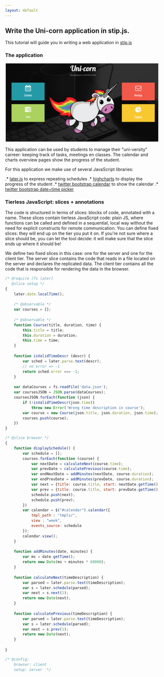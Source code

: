 ```yaml
---
layout: default
---
```


## [](#header-2)Write the Uni-corn application in stip.js.

This tutorial will guide you in writing a web application in [stip.js](https://bit.ly/stipjs)

### The application
<p align="center">
    <img src="/fig/uni-corn/home.png" width="500">
</p>
This application can be used by students to manage their "uni-versity" carreer: keeping track of tasks, meetings en classes.
The calendar and charts overview pages show the progress of the student.

For this application we make use of several JavaScript libraries:


.* [later.js](https://bunkat.github.io/later/) to express repeating schedules
.* [highcharts](https://highcharts.com) to display the progress of the student
.* [twitter bootstrap calendar](https://github.com/Serhioromano/bootstrap-calendar) to show the calendar
.* [twitter bootstrap date+time picker](https://eonasdan.github.io/bootstrap-datetimepicker/)

### Tierless JavaScript: slices + annotations
The code is structured in terms of slices: blocks of code, annotated with a name.
These slices contain tierless JavaScript code: plain JS, where functions can be called and defined in a sequential, local
way without the need for explicit constructs for remote communication.
You can define fixed slices: they will end up on the tier you put it on.
If you're not sure where a slice should be, you can let the tool decide: it will make sure that the slice ends up where it should be!

We define two fixed slices in this case: one for the server and one for the client tier.
The server slice contains the code that reads in a file located on the server and declares the replicated data.
The client tier contains all the code that is responsible for rendering the data in the browser.

```javascript
/* @require [fs later]
   @slice setup */
{
    later.date.localTime();

    /* @observable */
    var courses = [];

    /* @observable */
    function Course(title, duration, time) {
    	this.title = title;
    	this.duration = duration;
    	this.time = time;
    }

    function isValidTimeDescr (descr) {
        var sched = later.parse.text(descr);
        // no error => -1
        return sched.error === -1;
    }

    var dataCourses = fs.readFile('data.json');
    var coursesJSON = JSON.parse(dataCourses);
    coursesJSON.forEach(function (json) {
        if (!isValidTimeDescr(json.time))
            throw new Error('Wrong time description in course');
    	var course = new Course(json.title, json.duration, json.time);
    	courses.push(course);
    })
}
```

```javascript
/* @slice browser */
{
    function displaySchedule() {
		var schedule = [];
		courses.forEach(function (course) {
            var nextDate = calculateNext(course.time);
            var prevDate = calculatePrevious(course.time);
            var endNextDate = addMinutes(nextDate, course.duration);
            var endPrevDate = addMinutes(prevDate, course.duration);
            var next = {title: course.title, start: nextDate.getTime(), end: endNextDate.getTime(), class: "event-info"};
            var prev = {title: course.title, start: prevDate.getTime(), end: endPrevDate.getTime(), class: "event-info"};
            schedule.push(next);
            schedule.push(prev);
        })
		var calendar = $("#calendar").calendar({
			tmpl_path : "tmpls/",
			view : "week",
			events_source: schedule
		});
		calendar.view();
	}

	function addMinutes(date, minutes) {
        var ms = date.getTime();
        return new Date(ms + minutes * 60000);
    }

    function calculateNext(timeDescription) {
        var parsed = later.parse.text(timeDescription);
        var s = later.schedule(parsed);
        var next = s.next(1);
        return new Date(next);
    }

    function calculatePrevious(timeDescription) {
        var parsed = later.parse.text(timeDescription);
        var s = later.schedule(parsed);
        var next = s.prev(1);
        return new Date(next);
    }

}
```

```javascript
/* @config:
    browser: client
    setup: server  */
```